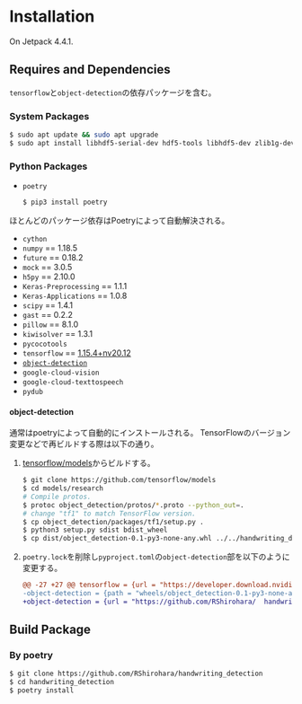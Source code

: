 # Installation

On Jetpack 4.4.1.

## Requires and Dependencies

`tensorflow`と`object-detection`の依存パッケージを含む。

### System Packages

```bash
$ sudo apt update && sudo apt upgrade
$ sudo apt install libhdf5-serial-dev hdf5-tools libhdf5-dev zlib1g-dev zip libjpeg8-dev liblapack-dev libblas-dev gfortran libffi-dev openssl-dev protobuf-compiler libxslt1-dev
```

### Python Packages

- `poetry`

  ```bash
  $ pip3 install poetry
  ```

ほとんどのパッケージ依存はPoetryによって自動解決される。

- `cython`
- `numpy` == 1.18.5
- `future` == 0.18.2
- `mock` == 3.0.5
- `h5py` == 2.10.0
- `Keras-Preprocessing` == 1.1.1
- `Keras-Applications` == 1.0.8
- `scipy` == 1.4.1
- `gast` == 0.2.2
- `pillow` == 8.1.0
- `kiwisolver` == 1.3.1
- `pycocotools`
- `tensorflow` == [1.15.4+nv20.12](https://developer.download.nvidia.com/compute/redist/jp/v44/tensorflow/tensorflow-1.15.4+nv20.12-cp36-cp36m-linux_aarch64.whl)
- [`object-detection`](https://github.com/tensorflow/models/blob/master/research/object_detection/g3doc/tf1.md)
- `google-cloud-vision`
- `google-cloud-texttospeech`
- `pydub`

#### object-detection

通常はpoetryによって自動的にインストールされる。
TensorFlowのバージョン変更などで再ビルドする際は以下の通り。

1. [tensorflow/models](https://github.com/tensorflow/models/blob/master/research/object_detection/g3doc/tf1.md)からビルドする。

    ```bash
    $ git clone https://github.com/tensorflow/models
    $ cd models/research
    # Compile protos.
    $ protoc object_detection/protos/*.proto --python_out=.
    # change "tf1" to match TensorFlow version.
    $ cp object_detection/packages/tf1/setup.py .
    $ python3 setup.py sdist bdist_wheel
    $ cp dist/object_detection-0.1-py3-none-any.whl ../../handwriting_detection/wheels/
    ```

2. `poetry.lock`を削除し`pyproject.toml`の`object-detection`部を以下のように変更する。

    ```diff
    @@ -27 +27 @@ tensorflow = {url = "https://developer.download.nvidia.com/ compute/redist/jp/v44
    -object-detection = {path = "wheels/object_detection-0.1-py3-none-any.whl"}
    +object-detection = {url = "https://github.com/RShirohara/  handwriting_detection/releases/download/object-detection-2102/  object_detection-0.1-py3-none-any.whl"}
    ```

## Build Package

### By poetry

```bash
$ git clone https://github.com/RShirohara/handwriting_detection
$ cd handwriting_detection
$ poetry install
```
